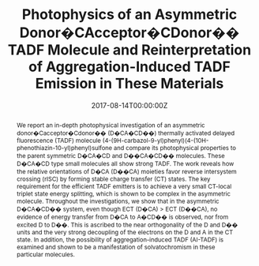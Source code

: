 ---
title: 'Photophysics of an Asymmetric Donor�CAcceptor�CDonor�� TADF Molecule and Reinterpretation of Aggregation-Induced TADF Emission in These Materials'

# Authors
# If you created a profile for a user (e.g. the default `admin` user), write the username (folder name) here
# and it will be replaced with their full name and linked to their profile.
authors:
  - Murat Aydemir*
  - Shidang Xu
  - Chengjian Chen
  - Martin R. Bryce
  - Zhenguo Chi
  - Andrew P. Monkman
# Author notes (optional)
author_notes:
  - 'Corresponding author'
  - 'Equal contribution'
  - 'Equal contribution'
  - 'Equal contribution'
  - 'Equal contribution'
  - 'Equal contribution'

date: '2017-08-14T00:00:00Z'
doi: '10.1021/acs.jpcc.7b06299'

# Schedule page publish date (NOT publication's date).
publishDate: '2017-08-24T00:00:00Z'

# Publication type.
# Accepts a single type but formatted as a YAML list (for Hugo requirements).
# Enter a publication type from the CSL standard.
publication_types: ['article-journal']

# Publication name and optional abbreviated publication name.
publication: In *The Journal of Physical Chemistry C*
publication_short: In *J. Phys. Chem. C.*

abstract: We report an in-depth photophysical investigation of an asymmetric donor�Cacceptor�Cdonor�� (D�CA�CD��) thermally activated delayed fluorescence (TADF) molecule (4-(9H-carbazol-9-yl)phenyl)(4-(10H-phenothiazin-10-yl)phenyl)sulfone and compare its photophysical properties to the parent symmetric D�CA�CD and D��CA�CD�� molecules. These D�CA�CD type small molecules all show strong TADF. The work reveals how the relative orientations of D�CA (D��CA) moieties favor reverse intersystem crossing (rISC) by forming stable charge transfer (CT) states. The key requirement for the efficient TADF emitters is to achieve a very small CT-local triplet state energy splitting, which is shown to be complex in the asymmetric molecule. Throughout the investigations, we show that in the asymmetric D�CA�CD�� system, even though ECT (D�CA) > ECT (D��CA), no evidence of energy transfer from D�CA to A�CD�� is observed, nor from excited D to D��. This is ascribed to the near orthogonality of the D and D�� units and the very strong decoupling of the electrons on the D and A in the CT state. In addition, the possibility of aggregation-induced TADF (AI-TADF) is examined and shown to be a manifestation of solvatochromism in these particular molecules.

# Summary. An optional shortened abstract.
summary: We report an in-depth photophysical investigation of an asymmetric donor�Cacceptor�Cdonor�� (D�CA�CD��) thermally activated delayed fluorescence (TADF) molecule (4-(9H-carbazol-9-yl)phenyl)(4-(10H-phenothiazin-10-yl)phenyl)sulfone and compare its photophysical properties to the parent symmetric D�CA�CD and D��CA�CD�� molecules. These D�CA�CD type small molecules all show strong TADF. The work reveals how the relative orientations of D�CA (D��CA) moieties favor reverse intersystem crossing (rISC) by forming stable charge transfer (CT) states. The key requirement for the efficient TADF emitters is to achieve a very small CT-local triplet state energy splitting, which is shown to be complex in the asymmetric molecule. Throughout the investigations, we show that in the asymmetric D�CA�CD�� system, even though ECT (D�CA) > ECT (D��CA), no evidence of energy transfer from D�CA to A�CD�� is observed, nor from excited D to D��. This is ascribed to the near orthogonality of the D and D�� units and the very strong decoupling of the electrons on the D and A in the CT state. In addition, the possibility of aggregation-induced TADF (AI-TADF) is examined and shown to be a manifestation of solvatochromism in these particular molecules.
tags: []

# Display this page in the Featured widget?
featured: true

# Custom links (uncomment lines below)
# links:
# - name: Custom Link
#   url: http://example.org

url_pdf: 'https://pubs.acs.org/doi/epdf/10.1021/acs.jpcc.7b06299?ref=article_openPDF'
url_code: ''
url_dataset: ''
url_poster: ''
url_project: ''
url_slides: ''
url_source: ''
url_video: ''

# Featured image
# To use, add an image named `featured.jpg/png` to your page's folder.
# image:
#   caption: 'Image credit: [**Unsplash**](https://unsplash.com/photos/pLCdAaMFLTE)'
#   focal_point: ''
#   preview_only: false
---
